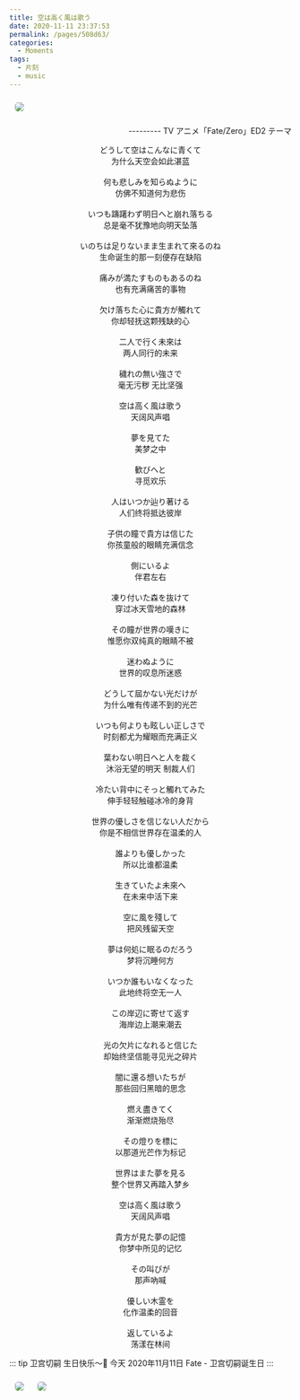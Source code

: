```yaml
---
title: 空は高く風は歌う
date: 2020-11-11 23:37:53
permalink: /pages/508d63/
categories:
  - Moments
tags:
  - 片刻
  - music
---
```


<img src="https://cdn.jsdelivr.net/gh/xiaojun996/CDN/images/anime/fate-zero/5F5FD193-354B-4C61-A55A-92784589300F_1_105_c.jpeg" style="margin: 10px; border-radius: 5px;" />

<p align="right"> --------- TV アニメ「Fate/Zero」ED2 テーマ</p>

<!-- more -->

<center>どうして空はこんなに青くて</center>
<center>为什么天空会如此湛蓝</center>
</br>
<center>何も悲しみを知らぬように</center>
<center>仿佛不知道何为悲伤</center>
</br>
<center>いつも躊躇わず明日へと崩れ落ちる</center>
<center>总是毫不犹豫地向明天坠落</center>
</br>
<center>いのちは足りないまま生まれて來るのね</center>
<center>生命诞生的那一刻便存在缺陷</center>
</br>
<center>痛みが満たすものもあるのね</center>
<center>也有充满痛苦的事物</center>
</br>
<center>欠け落ちた心に貴方が觸れて</center>
<center>你却轻抚这颗残缺的心</center>
</br>
<center>二人で行く未來は</center>
<center>两人同行的未来</center>
</br>
<center>穢れの無い強さで</center>
<center>毫无污秽 无比坚强</center>
</br>
<center>空は高く風は歌う</center>
<center>天阔风声唱</center>
</br>
<center>夢を見てた</center>
<center>美梦之中</center>
</br>
<center>歓びへと</center>
<center>寻觅欢乐</center>
</br>
<center>人はいつか辿り著ける</center>
<center>人们终将抵达彼岸</center>
</br>
<center>子供の瞳で貴方は信じた</center>
<center>你孩童般的眼睛充满信念</center>
</br>
<center>側にいるよ</center>
<center>伴君左右</center>
</br>
<center>凍り付いた森を抜けて</center>
<center>穿过冰天雪地的森林</center>
</br>
<center>その瞳が世界の嘆きに</center>
<center>惟愿你双纯真的眼睛不被</center>
</br>
<center>迷わぬように</center>
<center>世界的叹息所迷惑</center>
</br>
<center>どうして屆かない光だけが</center>
<center>为什么唯有传递不到的光芒</center>
</br>
<center>いつも何よりも眩しい正しさで</center>
<center>时刻都尤为耀眼而充满正义</center>
</br>
<center>葉わない明日へと人を裁く</center>
<center>沐浴无望的明天 制裁人们</center>
</br>
<center>冷たい背中にそっと觸れてみた</center>
<center>伸手轻轻触碰冰冷的身背</center>
</br>
<center>世界の優しさを信じない人だから</center>
<center>你是不相信世界存在温柔的人</center>
</br>
<center>誰よりも優しかった</center>
<center>所以比谁都温柔</center>
</br>
<center>生きていたよ未來へ</center>
<center>在未来中活下来</center>
</br>
<center>空に風を殘して</center>
<center>把风残留天空</center>
</br>
<center>夢は何処に眠るのだろう</center>
<center>梦将沉睡何方</center>
</br>
<center>いつか誰もいなくなった</center>
<center>此地终将空无一人</center>
</br>
<center>この岸辺に寄せて返す</center>
<center>海岸边上潮来潮去</center>
</br>
<center>光の欠片になれると信じた</center>
<center>却始终坚信能寻见光之碎片</center>
</br>
<center>闇に還る想いたちが</center>
<center>那些回归黑暗的思念</center>
</br>
<center>燃え盡きてく</center>
<center>渐渐燃烧殆尽</center>
</br>
<center>その燈りを標に</center>
<center>以那道光芒作为标记</center>
</br>
<center>世界はまた夢を見る</center>
<center>整个世界又再踏入梦乡</center>
</br>
<center>空は高く風は歌う</center>
<center>天阔风声唱</center>
</br>
<center>貴方が見た夢の記憶</center>
<center>你梦中所见的记忆</center>
</br>
<center>その叫びが</center>
<center>那声吶喊</center>
</br>
<center>優しい木霊を</center>
<center>化作温柔的回音</center>
</br>
<center>返しているよ</center>
<center>荡漾在林间</center>


::: tip 卫宫切嗣 生日快乐～🎉
今天 2020年11月11日 Fate - 卫宫切嗣诞生日
:::

<img src="https://cdn.jsdelivr.net/gh/xiaojun996/CDN/images/anime/fate-zero/B6C9C750-AADA-48D9-83B1-2C8CC7DADE6F_1_105_c.jpeg" style="margin: 10px; border-radius: 5px;" />
<img src="https://cdn.jsdelivr.net/gh/xiaojun996/CDN/images/anime/fate-zero/353CB53A-40FE-4BDE-BB3D-A986A1CCCA05_1_105_c.jpeg" style="margin: 10px; border-radius: 5px;" />
